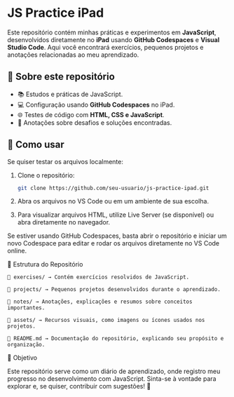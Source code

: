 # JS Practice iPad  

Este repositório contém minhas práticas e experimentos em **JavaScript**, desenvolvidos diretamente no **iPad** usando **GitHub Codespaces** e **Visual Studio Code**. Aqui você encontrará exercícios, pequenos projetos e anotações relacionadas ao meu aprendizado.  

## 📌 Sobre este repositório  

- 📚 Estudos e práticas de JavaScript.  
- 💻 Configuração usando **GitHub Codespaces** no iPad.  
- 🌐 Testes de código com **HTML, CSS e JavaScript**.  
- 📝 Anotações sobre desafios e soluções encontradas.  

## 🚀 Como usar  

Se quiser testar os arquivos localmente:  

1. Clone o repositório:  
   ```sh
   git clone https://github.com/seu-usuario/js-practice-ipad.git

2.	Abra os arquivos no VS Code ou em um ambiente de sua escolha.
   
3.	Para visualizar arquivos HTML, utilize Live Server (se disponível) ou abra diretamente no navegador.

Se estiver usando GitHub Codespaces, basta abrir o repositório e iniciar um novo Codespace para editar e rodar os arquivos diretamente no VS Code online.

📂 Estrutura do Repositório

	📁 exercises/ → Contém exercícios resolvidos de JavaScript.
 
	📁 projects/ → Pequenos projetos desenvolvidos durante o aprendizado.
 
	📁 notes/ → Anotações, explicações e resumos sobre conceitos importantes.
 
	📁 assets/ → Recursos visuais, como imagens ou ícones usados nos projetos.
 
	📄 README.md → Documentação do repositório, explicando seu propósito e organização.

🎯 Objetivo

Este repositório serve como um diário de aprendizado, onde registro meu progresso no desenvolvimento com JavaScript.
Sinta-se à vontade para explorar e, se quiser, contribuir com sugestões! 🚀
